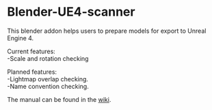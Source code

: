 # Blender-UE4-scanner
This blender addon helps users to prepare models for export to Unreal Engine 4.

Current features:<br>
-Scale and rotation checking

Planned features:<br>
-Lightmap overlap checking.<br>
-Name convention checking.<br>


The manual can be found in the [wiki](https://github.com/mikerovers/Blender-UE4-scanner/wiki).
